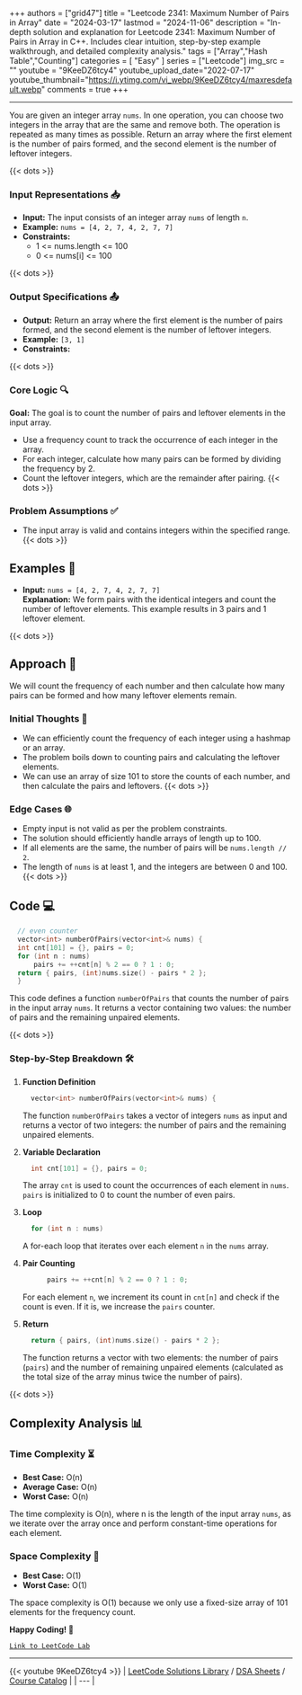 
+++
authors = ["grid47"]
title = "Leetcode 2341: Maximum Number of Pairs in Array"
date = "2024-03-17"
lastmod = "2024-11-06"
description = "In-depth solution and explanation for Leetcode 2341: Maximum Number of Pairs in Array in C++. Includes clear intuition, step-by-step example walkthrough, and detailed complexity analysis."
tags = ["Array","Hash Table","Counting"]
categories = [
    "Easy"
]
series = ["Leetcode"]
img_src = ""
youtube = "9KeeDZ6tcy4"
youtube_upload_date="2022-07-17"
youtube_thumbnail="https://i.ytimg.com/vi_webp/9KeeDZ6tcy4/maxresdefault.webp"
comments = true
+++



---
You are given an integer array `nums`. In one operation, you can choose two integers in the array that are the same and remove both. The operation is repeated as many times as possible. Return an array where the first element is the number of pairs formed, and the second element is the number of leftover integers.
<!--more-->
{{< dots >}}
### Input Representations 📥
- **Input:** The input consists of an integer array `nums` of length `n`.
- **Example:** `nums = [4, 2, 7, 4, 2, 7, 7]`
- **Constraints:**
	- 1 <= nums.length <= 100
	- 0 <= nums[i] <= 100

{{< dots >}}
### Output Specifications 📤
- **Output:** Return an array where the first element is the number of pairs formed, and the second element is the number of leftover integers.
- **Example:** `[3, 1]`
- **Constraints:**

{{< dots >}}
### Core Logic 🔍
**Goal:** The goal is to count the number of pairs and leftover elements in the input array.

- Use a frequency count to track the occurrence of each integer in the array.
- For each integer, calculate how many pairs can be formed by dividing the frequency by 2.
- Count the leftover integers, which are the remainder after pairing.
{{< dots >}}
### Problem Assumptions ✅
- The input array is valid and contains integers within the specified range.
{{< dots >}}
## Examples 🧩
- **Input:** `nums = [4, 2, 7, 4, 2, 7, 7]`  \
  **Explanation:** We form pairs with the identical integers and count the number of leftover elements. This example results in 3 pairs and 1 leftover element.

{{< dots >}}
## Approach 🚀
We will count the frequency of each number and then calculate how many pairs can be formed and how many leftover elements remain.

### Initial Thoughts 💭
- We can efficiently count the frequency of each integer using a hashmap or an array.
- The problem boils down to counting pairs and calculating the leftover elements.
- We can use an array of size 101 to store the counts of each number, and then calculate the pairs and leftovers.
{{< dots >}}
### Edge Cases 🌐
- Empty input is not valid as per the problem constraints.
- The solution should efficiently handle arrays of length up to 100.
- If all elements are the same, the number of pairs will be `nums.length // 2`.
- The length of `nums` is at least 1, and the integers are between 0 and 100.
{{< dots >}}
## Code 💻
```cpp
  // even counter
  vector<int> numberOfPairs(vector<int>& nums) {
  int cnt[101] = {}, pairs = 0;
  for (int n : nums)
      pairs += ++cnt[n] % 2 == 0 ? 1 : 0;
  return { pairs, (int)nums.size() - pairs * 2 };
  }
```

This code defines a function `numberOfPairs` that counts the number of pairs in the input array `nums`. It returns a vector containing two values: the number of pairs and the remaining unpaired elements.

{{< dots >}}
### Step-by-Step Breakdown 🛠️
1. **Function Definition**
	```cpp
	  vector<int> numberOfPairs(vector<int>& nums) {
	```
	The function `numberOfPairs` takes a vector of integers `nums` as input and returns a vector of two integers: the number of pairs and the remaining unpaired elements.

2. **Variable Declaration**
	```cpp
	  int cnt[101] = {}, pairs = 0;
	```
	The array `cnt` is used to count the occurrences of each element in `nums`. `pairs` is initialized to 0 to count the number of even pairs.

3. **Loop**
	```cpp
	  for (int n : nums)
	```
	A for-each loop that iterates over each element `n` in the `nums` array.

4. **Pair Counting**
	```cpp
	      pairs += ++cnt[n] % 2 == 0 ? 1 : 0;
	```
	For each element `n`, we increment its count in `cnt[n]` and check if the count is even. If it is, we increase the `pairs` counter.

5. **Return**
	```cpp
	  return { pairs, (int)nums.size() - pairs * 2 };
	```
	The function returns a vector with two elements: the number of pairs (`pairs`) and the number of remaining unpaired elements (calculated as the total size of the array minus twice the number of pairs).

{{< dots >}}
## Complexity Analysis 📊
### Time Complexity ⏳
- **Best Case:** O(n)
- **Average Case:** O(n)
- **Worst Case:** O(n)

The time complexity is O(n), where n is the length of the input array `nums`, as we iterate over the array once and perform constant-time operations for each element.

### Space Complexity 💾
- **Best Case:** O(1)
- **Worst Case:** O(1)

The space complexity is O(1) because we only use a fixed-size array of 101 elements for the frequency count.

**Happy Coding! 🎉**


[`Link to LeetCode Lab`](https://leetcode.com/problems/maximum-number-of-pairs-in-array/description/)

---
{{< youtube 9KeeDZ6tcy4 >}}
| [LeetCode Solutions Library](https://grid47.xyz/leetcode/) / [DSA Sheets](https://grid47.xyz/sheets/) / [Course Catalog](https://grid47.xyz/courses/) |
| --- |
